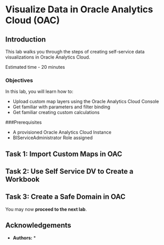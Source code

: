 # Visualize Data in Oracle Analytics Cloud (OAC)

## Introduction
This lab walks you through the steps of creating self-service data visualizations in Oracle Analytics Cloud.

Estimated time - 20 minutes



### Objectives
In this lab, you will learn how to:
* Upload custom map layers using the Oracle Analytics Cloud Console
* Get familiar with parameters and filter binding
* Get familiar creating custom calculations

###Prerequisites
* A provisioned Oracle Analytics Cloud Instance
* BIServiceAdministrator Role assigned

## Task 1: Import Custom Maps in OAC

## Task 2: Use Self Service DV to Create a Workbook

## Task 3: Create a Safe Domain in OAC

You may now **proceed to the next lab**.

## Acknowledgements

* **Authors:**
   * 
